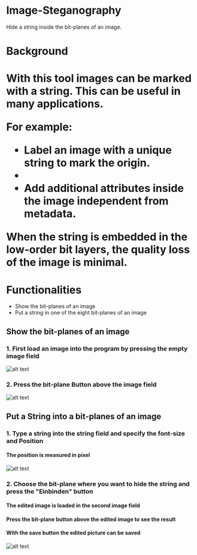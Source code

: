 # Image-Steganography
Hide a string inside the bit-planes of an image.

<h1>Background<h1>
<p>With this tool images can be marked with a string. This can be useful in many applications.</p>
<p>For example:</p>
<ul>
<li>Label an image with a unique string to mark the origin.<li>
<li>Add additional attributes inside the image independent from metadata.</li>
</ul>
<p>When the string is embedded in the low-order bit layers, the quality loss of the image is minimal.</p>

<h1>Functionalities</h1>
<ul>
  <li>Show the bit-planes of an image</li>
  <li>Put a string in one of the eight bit-planes of an image</li>
</ul>

<h2>Show the bit-planes of an image</h2>
<h3>1. First load an image into the program by pressing the empty image field</h3>

![alt text](https://github.com/Link-F/Picture-Steganography/blob/master/img/1.PNG)

<h3>2. Press the bit-plane Button above the image field</h3>

![alt text](https://github.com/Link-F/Picture-Steganography/blob/master/img/2.PNG)

<h2>Put a String into a bit-planes of an image</h2>

<h3>1. Type a string into the string field and specify the font-size and Position</h3> 
<h4>The position is measured in pixel</h4>  

![alt text](https://github.com/Link-F/Picture-Steganography/blob/master/img/3.PNG)

<h3>2. Choose the bit-plane where you want to hide the string and press the "Einbinden" button</h3>
<h4>The edited image is loaded in the second image field<h4>
<h4>Press the bit-plane button above the edited image to see the result</h4>
<h4>With the save button the edited picture can be saved</h4>

![alt text](https://github.com/Link-F/Picture-Steganography/blob/master/img/4.PNG)
